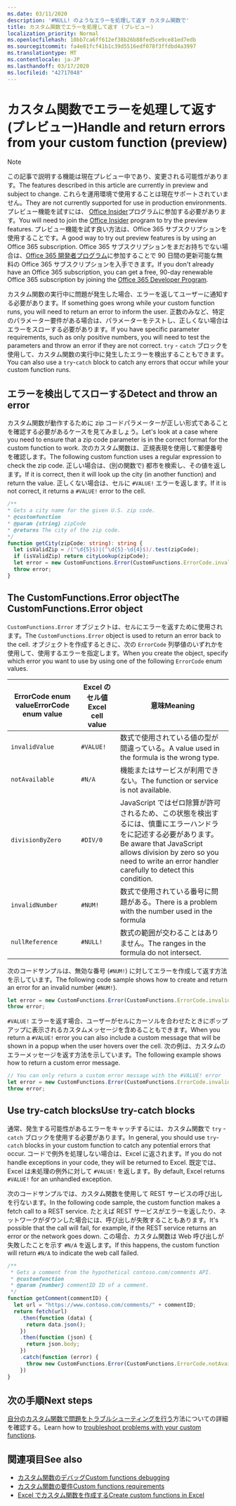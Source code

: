 ```yaml
---
ms.date: 03/11/2020
description: '#NULL! のようなエラーを処理して返す カスタム関数で'
title: カスタム関数でエラーを処理して返す (プレビュー)
localization_priority: Normal
ms.openlocfilehash: 10bb7ca6ff612ef38b26b88fed5ce9ce81ed7edb
ms.sourcegitcommit: fa4e81fcf41b1c39d5516edf078f3ffdbd4a3997
ms.translationtype: MT
ms.contentlocale: ja-JP
ms.lasthandoff: 03/17/2020
ms.locfileid: "42717048"
---
```

# <a name="handle-and-return-errors-from-your-custom-function-preview"></a><span data-ttu-id="95c17-104">カスタム関数でエラーを処理して返す (プレビュー)</span><span class="sxs-lookup"><span data-stu-id="95c17-104">Handle and return errors from your custom function (preview)</span></span>

> [!NOTE]
> <span data-ttu-id="95c17-105">この記事で説明する機能は現在プレビュー中であり、変更される可能性があります。</span><span class="sxs-lookup"><span data-stu-id="95c17-105">The features described in this article are currently in preview and subject to change.</span></span> <span data-ttu-id="95c17-106">これらを運用環境で使用することは現在サポートされていません。</span><span class="sxs-lookup"><span data-stu-id="95c17-106">They are not currently supported for use in production environments.</span></span> <span data-ttu-id="95c17-107">プレビュー機能を試すには、 [Office Insider](https://insider.office.com/join)プログラムに参加する必要があります。</span><span class="sxs-lookup"><span data-stu-id="95c17-107">You will need to join the [Office Insider](https://insider.office.com/join) program to try the preview features.</span></span>  <span data-ttu-id="95c17-108">プレビュー機能を試す良い方法は、Office 365 サブスクリプションを使用することです。</span><span class="sxs-lookup"><span data-stu-id="95c17-108">A good way to try out preview features is by using an Office 365 subscription.</span></span> <span data-ttu-id="95c17-109">Office 365 サブスクリプションをまだお持ちでない場合は、[Office 365 開発者プログラム](https://developer.microsoft.com/office/dev-program)に参加することで 90 日間の更新可能な無料の Office 365 サブスクリプションを入手できます。</span><span class="sxs-lookup"><span data-stu-id="95c17-109">If you don't already have an Office 365 subscription, you can get a free, 90-day renewable Office 365 subscription by joining the [Office 365 Developer Program](https://developer.microsoft.com/office/dev-program).</span></span>

<span data-ttu-id="95c17-110">カスタム関数の実行中に問題が発生した場合、エラーを返してユーザーに通知する必要があります。</span><span class="sxs-lookup"><span data-stu-id="95c17-110">If something goes wrong while your custom function runs, you will need to return an error to inform the user.</span></span> <span data-ttu-id="95c17-111">正数のみなど、特定のパラメーター要件がある場合は、パラメーターをテストし、正しくない場合はエラーをスローする必要があります。</span><span class="sxs-lookup"><span data-stu-id="95c17-111">If you have specific parameter requirements, such as only positive numbers, you will need to test the parameters and throw an error if they are not correct.</span></span> <span data-ttu-id="95c17-112">`try` - `catch` ブロックを使用して、カスタム関数の実行中に発生したエラーを検出することもできます。</span><span class="sxs-lookup"><span data-stu-id="95c17-112">You can also use a `try`-`catch` block to catch any errors that occur while your custom function runs.</span></span>

## <a name="detect-and-throw-an-error"></a><span data-ttu-id="95c17-113">エラーを検出してスローする</span><span class="sxs-lookup"><span data-stu-id="95c17-113">Detect and throw an error</span></span>

<span data-ttu-id="95c17-114">カスタム関数が動作するために zip コードパラメーターが正しい形式であることを確認する必要があるケースを見てみましょう。</span><span class="sxs-lookup"><span data-stu-id="95c17-114">Let's look at a case where you need to ensure that a zip code parameter is in the correct format for the custom function to work.</span></span> <span data-ttu-id="95c17-115">次のカスタム関数は、正規表現を使用して郵便番号を確認します。</span><span class="sxs-lookup"><span data-stu-id="95c17-115">The following custom function uses a regular expression to check the zip code.</span></span> <span data-ttu-id="95c17-116">正しい場合は、(別の関数で) 都市を検索し、その値を返します。</span><span class="sxs-lookup"><span data-stu-id="95c17-116">If it is correct, then it will look up the city (in another function) and return the value.</span></span> <span data-ttu-id="95c17-117">正しくない場合は、セルに `#VALUE!` エラーを返します。</span><span class="sxs-lookup"><span data-stu-id="95c17-117">If it is not correct, it returns a `#VALUE!` error to the cell.</span></span>

```typescript
/**
* Gets a city name for the given U.S. zip code.
* @customfunction
* @param {string} zipCode
* @returns The city of the zip code.
*/
function getCity(zipCode: string): string {
  let isValidZip = /(^\d{5}$)|(^\d{5}-\d{4}$)/.test(zipCode);
  if (isValidZip) return cityLookup(zipCode);
  let error = new CustomFunctions.Error(CustomFunctions.ErrorCode.invalidValue, "Please provide a valid U.S. zip code.");
  throw error;
}
```

## <a name="the-customfunctionserror-object"></a><span data-ttu-id="95c17-118">The CustomFunctions.Error object</span><span class="sxs-lookup"><span data-stu-id="95c17-118">The CustomFunctions.Error object</span></span>

<span data-ttu-id="95c17-119">`CustomFunctions.Error` オブジェクトは、セルにエラーを返すために使用されます。</span><span class="sxs-lookup"><span data-stu-id="95c17-119">The `CustomFunctions.Error` object is used to return an error back to the cell.</span></span> <span data-ttu-id="95c17-120">オブジェクトを作成するときに、次の `ErrorCode` 列挙値のいずれかを使用して、使用するエラーを指定します。</span><span class="sxs-lookup"><span data-stu-id="95c17-120">When you create the object, specify which error you want to use by using one of the following `ErrorCode` enum values.</span></span>


|<span data-ttu-id="95c17-121">ErrorCode enum value</span><span class="sxs-lookup"><span data-stu-id="95c17-121">ErrorCode enum value</span></span>  |<span data-ttu-id="95c17-122">Excel のセル値</span><span class="sxs-lookup"><span data-stu-id="95c17-122">Excel cell value</span></span>  |<span data-ttu-id="95c17-123">意味</span><span class="sxs-lookup"><span data-stu-id="95c17-123">Meaning</span></span>  |
|---------------|---------|---------|
|`invalidValue`   | `#VALUE!` | <span data-ttu-id="95c17-124">数式で使用されている値の型が間違っている。</span><span class="sxs-lookup"><span data-stu-id="95c17-124">A value used in the formula is the wrong type.</span></span> |
|`notAvailable`   | `#N/A`    | <span data-ttu-id="95c17-125">機能またはサービスが利用できない。</span><span class="sxs-lookup"><span data-stu-id="95c17-125">The function or service is not available.</span></span> |
|`divisionByZero` | `#DIV/0`  | <span data-ttu-id="95c17-126">JavaScript ではゼロ除算が許可されるため、この状態を検出するには、慎重にエラーハンドラをに記述する必要があります。</span><span class="sxs-lookup"><span data-stu-id="95c17-126">Be aware that JavaScript allows division by zero so you need to write an error handler carefully to detect this condition.</span></span> |
|`invalidNumber`  | `#NUM!`   | <span data-ttu-id="95c17-127">数式で使用されている番号に問題がある。</span><span class="sxs-lookup"><span data-stu-id="95c17-127">There is a problem with the number used in the formula</span></span> |
|`nullReference`  | `#NULL!`  | <span data-ttu-id="95c17-128">数式の範囲が交わることはありません。</span><span class="sxs-lookup"><span data-stu-id="95c17-128">The ranges in the formula do not intersect.</span></span> |

<span data-ttu-id="95c17-129">次のコードサンプルは、無効な番号 (`#NUM!`) に対してエラーを作成して返す方法を示しています。</span><span class="sxs-lookup"><span data-stu-id="95c17-129">The following code sample shows how to create and return an error for an invalid number (`#NUM!`).</span></span>

```typescript
let error = new CustomFunctions.Error(CustomFunctions.ErrorCode.invalidNumber);
throw error;
```

<span data-ttu-id="95c17-130">`#VALUE!` エラーを返す場合、ユーザーがセルにカーソルを合わせたときにポップアップに表示されるカスタムメッセージを含めることもできます。</span><span class="sxs-lookup"><span data-stu-id="95c17-130">When you return a `#VALUE!` error you can also include a custom message that will be shown in a popup when the user hovers over the cell.</span></span> <span data-ttu-id="95c17-131">次の例は、カスタムのエラーメッセージを返す方法を示しています。</span><span class="sxs-lookup"><span data-stu-id="95c17-131">The following example shows how to return a custom error message.</span></span>

```typescript
// You can only return a custom error message with the #VALUE! error
let error = new CustomFunctions.Error(CustomFunctions.ErrorCode.invalidValue, "The parameter can only contain lowercase characters.");
throw error;
```

## <a name="use-try-catch-blocks"></a><span data-ttu-id="95c17-132">Use try-catch blocks</span><span class="sxs-lookup"><span data-stu-id="95c17-132">Use try-catch blocks</span></span>

<span data-ttu-id="95c17-133">通常、発生する可能性があるエラーをキャッチするには、カスタム関数で `try` - `catch` ブロックを使用する必要があります。</span><span class="sxs-lookup"><span data-stu-id="95c17-133">In general, you should use `try`-`catch` blocks in your custom function to catch any potential errors that occur.</span></span> <span data-ttu-id="95c17-134">コードで例外を処理しない場合は、Excel に返されます。</span><span class="sxs-lookup"><span data-stu-id="95c17-134">If you do not handle exceptions in your code, they will be returned to Excel.</span></span> <span data-ttu-id="95c17-135">既定では、Excel は未処理の例外に対して `#VALUE!` を返します。</span><span class="sxs-lookup"><span data-stu-id="95c17-135">By default, Excel returns `#VALUE!` for an unhandled exception.</span></span>

<span data-ttu-id="95c17-136">次のコードサンプルでは、カスタム関数を使用して REST サービスの呼び出しを行ないます。</span><span class="sxs-lookup"><span data-stu-id="95c17-136">In the following code sample, the custom function makes a fetch call to a REST service.</span></span> <span data-ttu-id="95c17-137">たとえば REST サービスがエラーを返したり、ネットワークがダウンした場合には、呼び出しが失敗することもあります。</span><span class="sxs-lookup"><span data-stu-id="95c17-137">It's possible that the call will fail, for example, if the REST service returns an error or the network goes down.</span></span> <span data-ttu-id="95c17-138">この場合、カスタム関数は Web 呼び出しが失敗したことを示す `#N/A` を返します。</span><span class="sxs-lookup"><span data-stu-id="95c17-138">If this happens, the custom function will return `#N/A` to indicate the web call failed.</span></span>


```typescript
/**
 * Gets a comment from the hypothetical contoso.com/comments API.
 * @customfunction
 * @param {number} commentID ID of a comment.
 */
function getComment(commentID) {
  let url = "https://www.contoso.com/comments/" + commentID;
  return fetch(url)
    .then(function (data) {
      return data.json();
    })
    .then(function (json) {
      return json.body;
    })
    .catch(function (error) {
      throw new CustomFunctions.Error(CustomFunctions.ErrorCode.notAvailable);
    })
}
```

## <a name="next-steps"></a><span data-ttu-id="95c17-139">次の手順</span><span class="sxs-lookup"><span data-stu-id="95c17-139">Next steps</span></span>

<span data-ttu-id="95c17-140">[自分のカスタム関数で問題をトラブルシューティングを行う](custom-functions-troubleshooting.md)方法についての詳細を確認する。</span><span class="sxs-lookup"><span data-stu-id="95c17-140">Learn how to [troubleshoot problems with your custom functions](custom-functions-troubleshooting.md).</span></span>

## <a name="see-also"></a><span data-ttu-id="95c17-141">関連項目</span><span class="sxs-lookup"><span data-stu-id="95c17-141">See also</span></span>

* [<span data-ttu-id="95c17-142">カスタム関数のデバッグ</span><span class="sxs-lookup"><span data-stu-id="95c17-142">Custom functions debugging</span></span>](custom-functions-debugging.md)
* [<span data-ttu-id="95c17-143">カスタム関数の要件</span><span class="sxs-lookup"><span data-stu-id="95c17-143">Custom functions requirements</span></span>](custom-functions-requirement-sets.md)
* [<span data-ttu-id="95c17-144">Excel でカスタム関数を作成する</span><span class="sxs-lookup"><span data-stu-id="95c17-144">Create custom functions in Excel</span></span>](custom-functions-overview.md)
